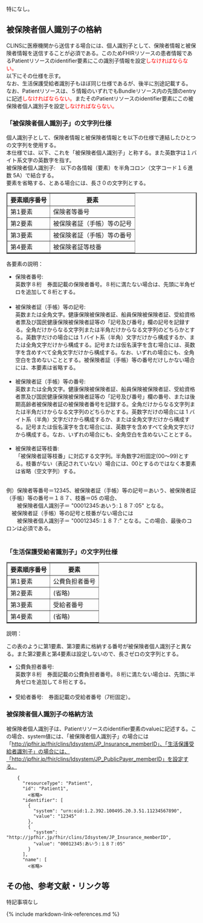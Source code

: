 特になし。

## 被保険者個人識別子の格納
CLINSに医療機関から送信する場合には、個人識別子として、保険者情報と被保険者情報を送信することが必須である。このためFHIRリソースの患者情報であるPatientリソースのidentifier要素にこの識別子情報を設定<span style="color: red; ">しなければならない。</span><br>以下にその仕様を示す。<br>なお、生活保護受給者識別子もほぼ同じ仕様であるが、後半に別途記載する。
なお、Patientリソースは、５情報のいずれでもBundleリソース内の先頭のentryに記述<span style="color: red; ">しなければならない。</span>またそのPatientリソースのidentifier要素にこの被保険者個人識別子を設定<span style="color: red; ">しなければならない。</span>

### 「被保険者個人識別子」の文字列仕様
個人識別子として、保険者情報と被保険者情報とを以下の仕様で連結したひとつの文字列を使用する。<br>
本仕様では、以下、これを「被保険者個人識別子」と称する。また英数字は１バイト系文字の英数字を指す。<br>
被保険者個人識別子:　以下の各情報（要素）を半角コロン（文字コード１６進数 5A）で結合する。<br>
要素を省略する、とある場合には、長さ０の文字列とする。<br>


<div>
<table border="2"  style="border-collapse: collapse">
<tr><th>要素順序番号</th><th>要素</th></tr>
<tr><td>第1要素</td><td>保険者等番号</td></tr>
<tr><td>第2要素</td><td>被保険者証（手帳）等の記号</td></tr>
<tr><td>第3要素</td><td>被保険者証（手帳）等の番号</td></tr>
<tr><td>第4要素</td><td>被保険者証等枝番</td></tr>
</table>
</div>

各要素の説明：

 - 保険者番号:　<br>
 英数字８桁　券面記載の保険者番号。８桁に満たない場合は、先頭に半角ゼロを追加して８桁とする。<br>
　　<br>
 - 被保険者証（手帳）等の記号:　<br>
 英数または全角文字。健康保険被保険者証、船員保険被保険者証、受給資格者票及び国民健康保険被保険者証等の「記号及び番号」欄の記号を記録する。全角だけからなる文字列または半角だけからなる文字列のどちらかとする。英数字だけの場合には 1 バイト系（半角）文字だけから構成するか、または全角文字だけから構成する。記号または仮名漢字を含む場合には、英数字を含めすべて全角文字だけから構成する。なお、いずれの場合にも、全角空白を含めないこととする。被保険者証（手帳）等の番号だけしかない場合には、本要素は省略する。<br><br>
 - 被保険者証（手帳）等の番号:　<br>
 英数または全角文字。健康保険被保険者証、船員保険被保険者証、受給資格者票及び国民健康保険被保険者証等の「記号及び番号」欄の番号、または後期高齢者被保険者証の被保険者番号を記録する。全角だけからなる文字列または半角だけからなる文字列のどちらかとする。英数字だけの場合には 1 バイト系（半角）文字だけから構成するか、または全角文字だけから構成する。記号または仮名漢字を含む場合には、英数字を含めすべて全角文字だけから構成する。なお、いずれの場合にも、全角空白を含めないこととする。<br><br>
 - 被保険者証等枝番: <br>
 「被保険者証等枝番」に対応する文字列。半角数字2桁固定(00〜99)とする。枝番がない（表記されていない）場合には、00とするのではなく本要素は省略（空文字列）する。<br>
<br>
例）保険者等番号＝12345、被保険者証（手帳）等の記号＝あいう、被保険者証（手帳）等の番号＝１８７、枝番＝05 の場合、<br>
　　被保険者個人識別子＝ "00012345:あいう:１８７:05" となる。<br>
　被保険者証（手帳）等の記号と枝番がない場合には<br>
　　被保険者個人識別子＝ "00012345::１８７:" となる。この場合、最後のコロンは必須である。<br><br>

### 「生活保護受給者識別子」の文字列仕様


<div>
<table border="2"  style="border-collapse: collapse">
<tr><th>要素順序番号</th><th>要素</th></tr>
<tr><td>第1要素</td><td>公費負担者番号</td></tr>
<tr><td>第2要素</td><td>(省略)</td></tr>
<tr><td>第3要素</td><td>受給者番号</td></tr>
<tr><td>第4要素</td><td>(省略)</td></tr>
</table>
</div>

説明：

この表のように第1要素、第3要素に格納する番号が被保険者個人識別子と異なる。また第2要素と第4要素は設定しないので、長さゼロの文字列とする。

- 公費負担者番号:　<br>
 英数字８桁　券面記載の公費負担者番号。８桁に満たない場合は、先頭に半角ゼロを追加して８桁とする。<br>
　　<br>
- 受給者番号:　券面記載の受給者番号（7桁固定）。

### 被保険者個人識別子の格納方法
被保険者個人識別子は、Patientリソースのidentifier要素のvalueに記述する。この場合、system値には、「被保険者個人識別子」の場合には「http://jpfhir.jp/fhir/clins/Idsystem/JP_Insurance_memberID」、「生活保護受給者識別子」の場合には、「http://jpfhir.jp/fhir/clins/Idsystem/JP_PublicPayer_memberID」を設定する。<br>


```
    {
      "resourceType": "Patient",
      "id": "Patient1",
        <省略>
      "identifier": [
        {
          "system": "urn:oid:1.2.392.100495.20.3.51.11234567890",
          "value": "12345"
        },
        {
          "system": "http://jpfhir.jp/fhir/clins/Idsystem/JP_Insurance_memberID",
          "value": "00012345:あいう:１８７:05"
        }
      ],
      "name": [
        <省略>
```


## その他、参考文献・リンク等

特記事項なし


{% include markdown-link-references.md %}
